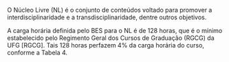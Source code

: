 O Núcleo Livre (NL) é o conjunto de conteúdos voltado para promover a interdisciplinaridade e a transdisciplinaridade, dentre outros objetivos.

A carga horária definida pelo BES para o NL é de 128 horas, que é o mínimo estabelecido pelo Regimento Geral dos Cursos de Graduação (RGCG) da UFG [RGCG]. Tais 128 horas perfazem 4% da carga horária do curso, conforme a Tabela 4.